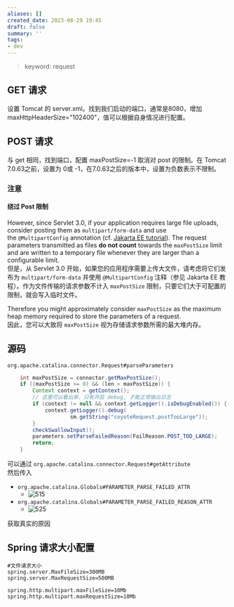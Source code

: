 ```yaml
---
aliases: []
created_date: 2023-08-29 19:45
draft: false
summary: ''
tags:
- dev
---
```


> keyword: request 

## GET 请求

设置 Tomcat 的 server.xml。找到我们启动的端口，通常是8080，增加 maxHttpHeaderSize="102400"，值可以根据自身情况进行配置。

## POST 请求

与 get 相同，找到端口，配置 maxPostSize=-1 取消对 post 的限制。在 Tomcat 7.0.63之前，设置为 0或 -1，在7.0.63之后的版本中，设置为负数表示不限制。

### 注意

#### 绕过 Post 限制

However, since Servlet 3.0, if your application requires large file uploads, consider posting them as `multipart/form-data` and use the `@MultipartConfig` annotation (cf. [Jakarta EE tutorial](https://eclipse-ee4j.github.io/jakartaee-tutorial/#uploading-files-with-jakarta-servlet-technology)). The request parameters transmitted as files **do not count** towards the `maxPostSize` limit and are written to a temporary file whenever they are larger than a configurable limit.  
但是，从 Servlet 3.0 开始，如果您的应用程序需要上传大文件，请考虑将它们发布为 `multipart/form-data` 并使用 `@MultipartConfig` 注释（参见 Jakarta EE 教程）。作为文件传输的请求参数不计入 `maxPostSize` 限制，只要它们大于可配置的限制，就会写入临时文件。

Therefore you might approximately consider `maxPostSize` as the maximum heap memory required to store the parameters of a request.  
因此，您可以大致将 `maxPostSize` 视为存储请求参数所需的最大堆内存。

## 源码

`org.apache.catalina.connector.Request#parseParameters`

```java
	int maxPostSize = connector.getMaxPostSize();
	if ((maxPostSize >= 0) && (len > maxPostSize)) {
		Context context = getContext();
		// 这里可以看出来，只有开启 debug, 才能正常输出日志
		if (context != null && context.getLogger().isDebugEnabled()) {
			context.getLogger().debug(
					sm.getString("coyoteRequest.postTooLarge"));
		}
		checkSwallowInput();
		parameters.setParseFailedReason(FailReason.POST_TOO_LARGE);
		return;
	}
```

可以通过 `org.apache.catalina.connector.Request#getAttribute`  
然后传入

- `org.apache.catalina.Globals#PARAMETER_PARSE_FAILED_ATTR`
	- ![515](Attachments/f276355eb6a1cd9cfb02b753b894b1ea_MD5.png)
- `org.apache.catalina.Globals#PARAMETER_PARSE_FAILED_REASON_ATTR`
	- ![525](Attachments/067925b67ec1705c52bec1f62ede7928_MD5.png)

获取真实的原因

## Spring 请求大小配置

```
#文件请求大小
spring.server.MaxFileSize=300MB
spring.server.MaxRequestSize=500MB

spring.http.multipart.maxFileSize=10Mb
spring.http.multipart.maxRequestSize=10Mb
```